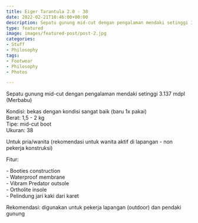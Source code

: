 ```yaml
---
title: Eiger Tarantula 2.0 - 38
date: 2022-02-21T10:46:00+00:00
description: Sepatu gunung mid-cut dengan pengalaman mendaki setinggi 3.137 mdpl.
type: featured
image: images/featured-post/post-2.jpg
categories:
- Stuff
- Philosophy
tags:
- Footwear
- Philosophy
- Photos

---
```

Sepatu gunung mid-cut dengan pengalaman mendaki setinggi 3.137 mdpl (Merbabu)

Kondisi: bekas dengan kondisi sangat baik (baru 1x pakai)   
Berat: 1,5 - 2 kg  
Tipe: mid-cut boot  
Ukuran: 38

Untuk pria/wanita (rekomendasi untuk wanita aktif di lapangan - non pekerja konstruksi)

Fitur:

\- Booties construction  
\- Waterproof membrane   
\- Vibram Predator outsole  
\- Ortholite insole  
\- Pelindung jari kaki dari karet

Rekomendasi: digunakan untuk pekerja lapangan (outdoor) dan pendaki gunung